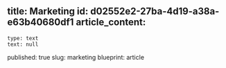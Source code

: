title: Marketing
id: d02552e2-27ba-4d19-a38a-e63b40680df1
article_content:
  -
    type: text
    text: null
published: true
slug: marketing
blueprint: article
